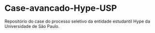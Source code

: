# Case-avancado-Hype-USP
Repositório do case do processo seletivo da entidade estudantil Hype da Universidade de São Paulo.
